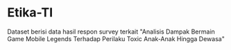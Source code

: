 # Etika-TI
Dataset berisi data hasil respon survey terkait "Analisis Dampak Bermain Game Mobile Legends Terhadap Perilaku Toxic Anak-Anak Hingga Dewasa"
